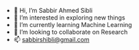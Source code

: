 - 👋 Hi, I’m Sabbir Ahmed Sibli
- 👀 I’m interested in exploring new things
- 🌱 I’m currently learning Machine Learning
- 💞️ I’m looking to collaborate on Research
- 📫 sabbirshibli@gmail.com

<!---
sibli-bracu/sibli-bracu is a ✨ special ✨ repository because its `README.md` (this file) appears on your GitHub profile.
You can click the Preview link to take a look at your changes.
--->
